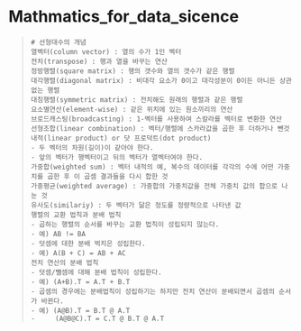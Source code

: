 # Mathmatics_for_data_sicence
> ~~~ python3
> # 선형대수의 개념
> 열벡터(column vector) : 열의 수가 1인 벡터
> 전치(transpose) : 행과 열을 바꾸는 연산
> 정방행렬(square matrix) : 행의 갯수와 열의 갯수가 같은 행렬
> 대각행렬(diagonal matrix) : 비대각 요소가 0이고 대각성분이 0이든 아니든 상관없는 행렬
> 대칭행렬(symmetric matrix) : 전치해도 원래의 행렬과 같은 행렬
> 요소별연산(element-wise) : 같은 위치에 있는 원소끼리의 연산
> 브로드캐스팅(broadcasting) : 1-벡터를 사용하여 스칼라를 벡터로 변환한 연산
> 선형조합(linear combination) : 벡터/행렬에 스카라값을 곱한 후 더하거나 뺀것
> 내적(linear product) or 닷 프로덕트(dot product)
> - 두 벡터의 차원(길이)이 같아야 한다.
> - 앞의 벡터가 행벡터이고 뒤의 벡터가 열벡터여야 한다.
> 가중합(weighted sum) : 벡터 내적의 예, 복수의 데이터를 각각의 수에 어떤 가중치를 곱한 후 이 곱셈 결과들을 다시 합한 것
> 가중평균(weighted average) : 가중합의 가중치값을 전체 가중치 값의 합으로 나눈 것
> 유사도(similariy) : 두 벡터가 닮은 정도를 정량적으로 나타낸 값
> 행렬의 교환 법칙과 분배 법칙
> - 곱하는 행렬의 순서를 바꾸는 교환 법칙이 성립되지 않는다.
> - 예) AB != BA
> - 덧셈에 대한 분배 벅치은 성립한다.
> - 예) A(B + C) = AB + AC
> 전치 연산의 분배 법칙
> - 덧셈/뺄셈에 대해 분배 법칙이 성립한다.
> - 예) (A+B).T = A.T + B.T
> - 곱셈의 경우에는 분배법칙이 성립하기는 하지만 전치 연산이 분배되면서 곱셈의 순서가 바뀐다.
> - 예) (A@B).T = B.T @ A.T
> -     (A@B@C).T = C.T @ B.T @ A.T
> ~~~
